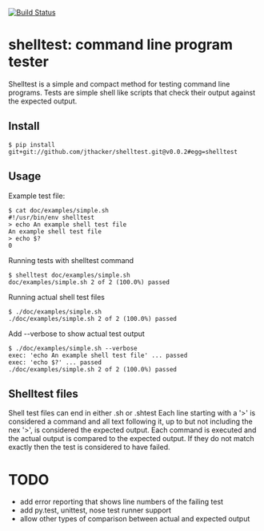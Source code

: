 [![Build Status](https://travis-ci.org/jthacker/shelltest.svg?branch=master)](https://travis-ci.org/jthacker/shelltest)

# shelltest: command line program tester
Shelltest is a simple and compact method for testing command line programs.
Tests are simple shell like scripts that check their output against the expected output.


## Install
```
$ pip install git+git://github.com/jthacker/shelltest.git@v0.0.2#egg=shelltest
```

## Usage
Example test file:
```
$ cat doc/examples/simple.sh
#!/usr/bin/env shelltest
> echo An example shell test file
An example shell test file
> echo $?
0
```

Running tests with shelltest command
```
$ shelltest doc/examples/simple.sh
doc/examples/simple.sh 2 of 2 (100.0%) passed
```

Running actual shell test files
```
$ ./doc/examples/simple.sh
./doc/examples/simple.sh 2 of 2 (100.0%) passed
```

Add --verbose to show actual test output
```
$ ./doc/examples/simple.sh --verbose
exec: 'echo An example shell test file' ... passed
exec: 'echo $?' ... passed
./doc/examples/simple.sh 2 of 2 (100.0%) passed
```

## Shelltest files
Shell test files can end in either .sh or .shtest
Each line starting with a '>' is considered a command and all text following it,
up to but not including the nex '>', is considered the expected output.
Each command is executed and the actual output is compared to the expected output.
If they do not match exactly then the test is considered to have failed.


# TODO
* add error reporting that shows line numbers of the failing test
* add py.test, unittest, nose test runner support
* allow other types of comparison between actual and expected output
